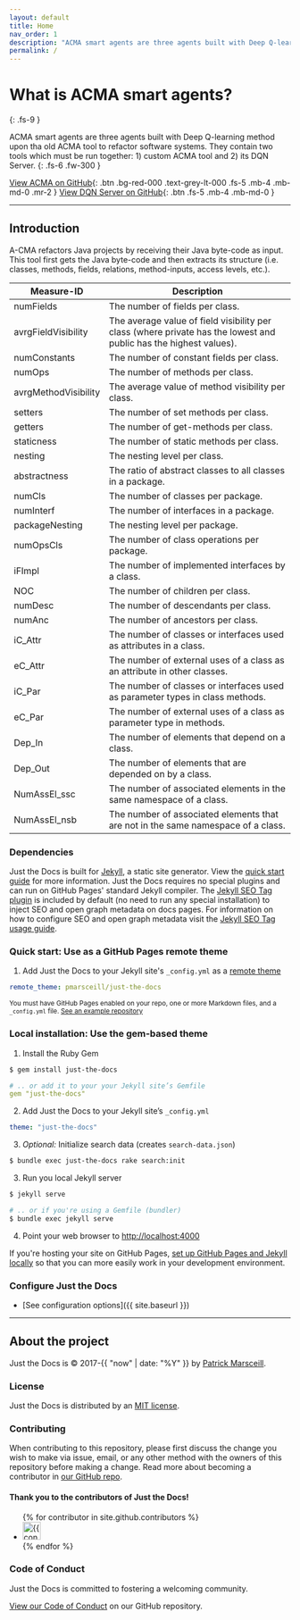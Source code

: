 ```yaml
---
layout: default
title: Home
nav_order: 1
description: "ACMA smart agents are three agents built with Deep Q-learning method upon the old ACMA tool to refactor software systems"
permalink: /
---
```


# What is ACMA smart agents?
{: .fs-9 }

ACMA smart agents are three agents built with Deep Q-learning method upon tha old ACMA tool to refactor software systems. They contain two tools which must be run together: 1) custom ACMA tool and 2) its DQN Server.
{: .fs-6 .fw-300 }

[View ACMA on GitHub](https://github.com/hrahmadi71/a-cma){: .btn .bg-red-000 .text-grey-lt-000 .fs-5 .mb-4 .mb-md-0 .mr-2 } [View DQN Server on GitHub](https://github.com/hrahmadi71/acma_dqn_server){: .btn .fs-5 .mb-4 .mb-md-0 }

---

## Introduction

A-CMA refactors Java projects by receiving their Java byte-code as input. This tool first gets the Java byte-code and then extracts its structure (i.e. classes, methods, fields, relations, method-inputs, access levels, etc.).


|     Measure-ID      |     Description                                                                                                 |
|---------------------|-----------------------------------------------------------------------------------------------------------------|
| numFields           |     The number of fields   per class.                                                                           |
| avrgFieldVisibility |     The   average value of field visibility per   class (where private has the lowest and public has the highest values).|
| numConstants        |     The number of constant   fields per class. |
| numOps              |     The number of methods   per  class. |
| avrgMethodVisibility|     The average value of   method visibility per class. |
| setters             |     The number of set methods   per class. |
| getters             |     The number of   get-methods per class. |
| staticness          |     The number of static methods   per class. |
| nesting             |     The nesting level per   class. |
| abstractness        |     The ratio of abstract   classes to all classes in a package. |
| numCls              |     The number of classes per   package. |
| numInterf           |     The number of   interfaces in a package. |
| packageNesting      |     The nesting level per   package. |
| numOpsCls           |     The number of class operations   per package. |
| iFImpl              |     The number of   implemented interfaces by a class. |
| NOC                 |     The number of children   per class. |
| numDesc             |     The number of descendants   per class. |
| numAnc              |     The number of ancestors   per class. |
| iC_Attr             |     The number of classes   or interfaces used as attributes in a class. |
| eC_Attr             |     The number of external uses   of a class as an attribute in other classes. |
| iC_Par              |     The number of classes   or interfaces used as parameter types in class methods. |
| eC_Par              |     The number of external uses   of a class as parameter type in methods. |
| Dep_In              |     The number of elements   that depend on a class. |
| Dep_Out             |     The number of elements that   are depended on by a class. |
| NumAssEl_ssc        |     The number of associated   elements in the same namespace of a class. |
| NumAssEl_nsb        |     The number of   associated elements that are not in the same namespace of a class. |

### Dependencies

Just the Docs is built for [Jekyll](https://jekyllrb.com), a static site generator. View the [quick start guide](https://jekyllrb.com/docs/) for more information. Just the Docs requires no special plugins and can run on GitHub Pages' standard Jekyll compiler. The [Jekyll SEO Tag plugin](https://github.com/jekyll/jekyll-seo-tag) is included by default (no need to run any special installation) to inject SEO and open graph metadata on docs pages. For information on how to configure SEO and open graph metadata visit the [Jekyll SEO Tag usage guide](https://jekyll.github.io/jekyll-seo-tag/usage/).

### Quick start: Use as a GitHub Pages remote theme

1. Add Just the Docs to your Jekyll site's `_config.yml` as a [remote theme](https://blog.github.com/2017-11-29-use-any-theme-with-github-pages/)
```yaml
remote_theme: pmarsceill/just-the-docs
```
<small>You must have GitHub Pages enabled on your repo, one or more Markdown files, and a `_config.yml` file. [See an example repository](https://github.com/pmarsceill/jtd-remote)</small>

### Local installation: Use the gem-based theme

1. Install the Ruby Gem
```bash
$ gem install just-the-docs
```
```yaml
# .. or add it to your your Jekyll site’s Gemfile
gem "just-the-docs"
```
2. Add Just the Docs to your Jekyll site’s `_config.yml`
```yaml
theme: "just-the-docs"
```
3. _Optional:_ Initialize search data (creates `search-data.json`)
```bash
$ bundle exec just-the-docs rake search:init
```
3. Run you local Jekyll server
```bash
$ jekyll serve
```
```bash
# .. or if you're using a Gemfile (bundler)
$ bundle exec jekyll serve
```
4. Point your web browser to [http://localhost:4000](http://localhost:4000)

If you're hosting your site on GitHub Pages, [set up GitHub Pages and Jekyll locally](https://help.github.com/en/articles/setting-up-your-github-pages-site-locally-with-jekyll) so that you can more easily work in your development environment.

### Configure Just the Docs

- [See configuration options]({{ site.baseurl }})

---

## About the project

Just the Docs is &copy; 2017-{{ "now" | date: "%Y" }} by [Patrick Marsceill](http://patrickmarsceill.com).

### License

Just the Docs is distributed by an [MIT license](https://github.com/pmarsceill/just-the-docs/tree/master/LICENSE.txt).

### Contributing

When contributing to this repository, please first discuss the change you wish to make via issue,
email, or any other method with the owners of this repository before making a change. Read more about becoming a contributor in [our GitHub repo](https://github.com/pmarsceill/just-the-docs#contributing).

#### Thank you to the contributors of Just the Docs!

<ul class="list-style-none">
{% for contributor in site.github.contributors %}
  <li class="d-inline-block mr-1">
     <a href="{{ contributor.html_url }}"><img src="{{ contributor.avatar_url }}" width="32" height="32" alt="{{ contributor.login }}"/></a>
  </li>
{% endfor %}
</ul>

### Code of Conduct

Just the Docs is committed to fostering a welcoming community.

[View our Code of Conduct](https://github.com/pmarsceill/just-the-docs/tree/master/CODE_OF_CONDUCT.md) on our GitHub repository.
